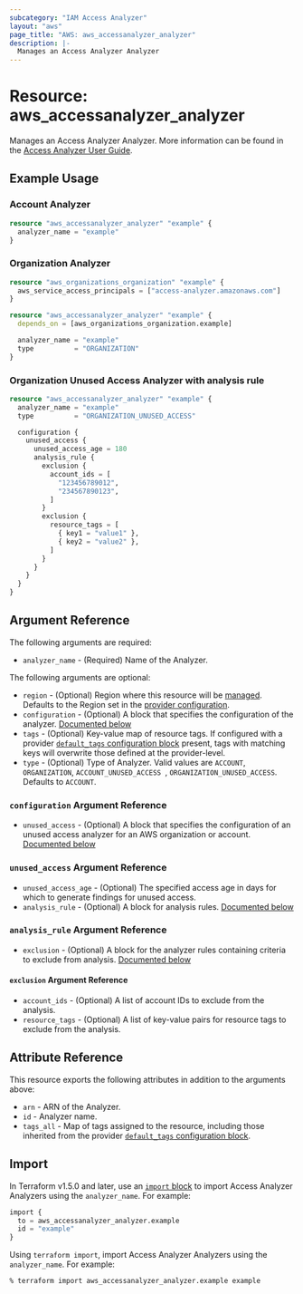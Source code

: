 ```yaml
---
subcategory: "IAM Access Analyzer"
layout: "aws"
page_title: "AWS: aws_accessanalyzer_analyzer"
description: |-
  Manages an Access Analyzer Analyzer
---
```


# Resource: aws_accessanalyzer_analyzer

Manages an Access Analyzer Analyzer. More information can be found in the [Access Analyzer User Guide](https://docs.aws.amazon.com/IAM/latest/UserGuide/what-is-access-analyzer.html).

## Example Usage

### Account Analyzer

```terraform
resource "aws_accessanalyzer_analyzer" "example" {
  analyzer_name = "example"
}
```

### Organization Analyzer

```terraform
resource "aws_organizations_organization" "example" {
  aws_service_access_principals = ["access-analyzer.amazonaws.com"]
}

resource "aws_accessanalyzer_analyzer" "example" {
  depends_on = [aws_organizations_organization.example]

  analyzer_name = "example"
  type          = "ORGANIZATION"
}
```

### Organization Unused Access Analyzer with analysis rule

```terraform
resource "aws_accessanalyzer_analyzer" "example" {
  analyzer_name = "example"
  type          = "ORGANIZATION_UNUSED_ACCESS"

  configuration {
    unused_access {
      unused_access_age = 180
      analysis_rule {
        exclusion {
          account_ids = [
            "123456789012",
            "234567890123",
          ]
        }
        exclusion {
          resource_tags = [
            { key1 = "value1" },
            { key2 = "value2" },
          ]
        }
      }
    }
  }
}
```

## Argument Reference

The following arguments are required:

* `analyzer_name` - (Required) Name of the Analyzer.

The following arguments are optional:

* `region` - (Optional) Region where this resource will be [managed](https://docs.aws.amazon.com/general/latest/gr/rande.html#regional-endpoints). Defaults to the Region set in the [provider configuration](https://registry.terraform.io/providers/hashicorp/aws/latest/docs#aws-configuration-reference).
* `configuration` - (Optional) A block that specifies the configuration of the analyzer. [Documented below](#configuration-argument-reference)
* `tags` - (Optional) Key-value map of resource tags. If configured with a provider [`default_tags` configuration block](https://registry.terraform.io/providers/hashicorp/aws/latest/docs#default_tags-configuration-block) present, tags with matching keys will overwrite those defined at the provider-level.
* `type` - (Optional) Type of Analyzer. Valid values are `ACCOUNT`, `ORGANIZATION`, `ACCOUNT_UNUSED_ACCESS `, `ORGANIZATION_UNUSED_ACCESS`. Defaults to `ACCOUNT`.

### `configuration` Argument Reference

* `unused_access` - (Optional) A block that specifies the configuration of an unused access analyzer for an AWS organization or account. [Documented below](#unused_access-argument-reference)

### `unused_access` Argument Reference

* `unused_access_age` - (Optional) The specified access age in days for which to generate findings for unused access.
* `analysis_rule` - (Optional) A block for analysis rules. [Documented below](#analysis_rule-argument-reference)

### `analysis_rule` Argument Reference

* `exclusion` - (Optional) A block for the analyzer rules containing criteria to exclude from analysis. [Documented below](#exclusion-argument-reference)

#### `exclusion` Argument Reference

* `account_ids` - (Optional) A list of account IDs to exclude from the analysis.
* `resource_tags` - (Optional) A list of key-value pairs for resource tags to exclude from the analysis.

## Attribute Reference

This resource exports the following attributes in addition to the arguments above:

* `arn` - ARN of the Analyzer.
* `id` - Analyzer name.
* `tags_all` - Map of tags assigned to the resource, including those inherited from the provider [`default_tags` configuration block](https://registry.terraform.io/providers/hashicorp/aws/latest/docs#default_tags-configuration-block).

## Import

In Terraform v1.5.0 and later, use an [`import` block](https://developer.hashicorp.com/terraform/language/import) to import Access Analyzer Analyzers using the `analyzer_name`. For example:

```terraform
import {
  to = aws_accessanalyzer_analyzer.example
  id = "example"
}
```

Using `terraform import`, import Access Analyzer Analyzers using the `analyzer_name`. For example:

```console
% terraform import aws_accessanalyzer_analyzer.example example
```
